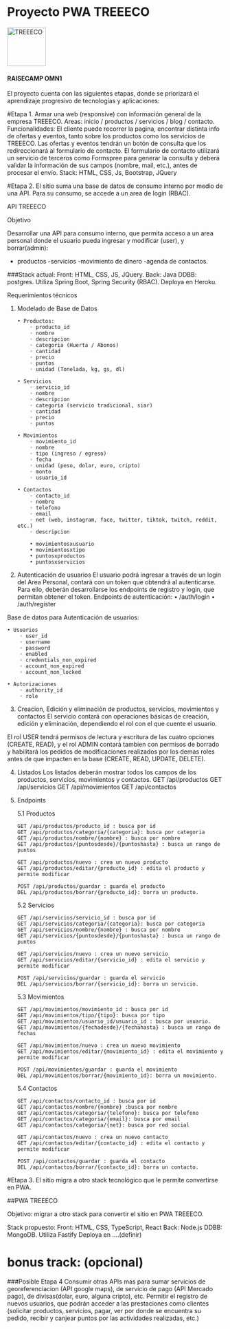 # Proyecto PWA TREEECO    

<img src="https://treeeco.herokuapp.com/images/LOGO2.jpg" alt="TREEECO" width="90" height="90">

#### RAISECAMP OMN1
El proyecto cuenta con las siguientes etapas, donde se priorizará el aprendizaje progresivo de tecnologías y aplicaciones:

#Etapa 1. Armar una web (responsive) con información general de la empresa TREEECO.
Areas: inicio / productos / servicios / blog / contacto.
Funcionalidades:
El cliente puede recorrer la pagina, encontrar distinta info de ofertas y eventos, tanto sobre los productos como los servicios de TREEECO.
Las ofertas y eventos tendrán un botón de consulta que los redireccionará al formulario de contacto.
El formulario de contacto utilizará un servicio de terceros como Formspree para generar la consulta y deberá validar la información de sus campos (nombre, mail, etc.), antes de procesar el envío.
Stack: HTML, CSS, Js, Bootstrap, JQuery

#Etapa 2. El sitio suma una base de datos de consumo interno por medio de una API. Para su consumo, se accede a un area de login (RBAC).

API TREEECO

Objetivo

Desarrollar una API  para consumo interno, que permita acceso a un area personal donde el usuario pueda ingresar y modificar (user), y borrar(admin):
- productos
  -servicios
  -movimiento de dinero
  -agenda de contactos.

###Stack actual:
Front: HTML, CSS, JS, JQuery.
Back: Java
DDBB: postgres.
Utiliza Spring Boot, Spring Security (RBAC).
Deploya en Heroku.

Requerimientos técnicos
1. Modelado de Base de Datos

       • Productos:
           ◦ producto_id
           ◦ nombre
           ◦ descripcion
           ◦ categoria (Huerta / Abonos)
           ◦ cantidad
           ◦ precio
           ◦ puntos
           ◦ unidad (Tonelada, kg, gs, dl)
    
       • Servicios
           ◦ servicio_id
           ◦ nombre
           ◦ descripcion
           ◦ categoria (servicio tradicional, siar)
           ◦ cantidad
           ◦ precio
           ◦ puntos
    
       • Movimientos
           ◦ movimiento_id
           ◦ nombre
           ◦ tipo (ingreso / egreso)
           ◦ fecha
           ◦ unidad (peso, dolar, euro, cripto)
           ◦ monto
           ◦ usuario_id
    
       • Contactos
           ◦ contacto_id
           ◦ nombre
           ◦ telefono
           ◦ email
           ◦ net (web, instagram, face, twitter, tiktok, twitch, reddit, etc.)
           ◦ descripcion
    
           • movimientosxusuario
           • movimientosxtipo
           • puntosxproductos
           • puntosxservicios

2. Autenticación de usuarios
   El usuario podrá ingresar a través de un login del Area Personal, contará con un token que obtendrá al autenticarse. Para ello, deberán desarrollarse los endpoints de registro y login, que permitan obtener el token.
   Endpoints de autenticación:
   • /auth/login
   • /auth/register

Base de datos para Autenticación de usuarios:

    • Usuarios
        ◦ user_id
        ◦ username
        ◦ password
        ◦ enabled
        ◦ credentials_non_expired
        ◦ account_non_expired
        ◦ account_non_locked

    • Autorizaciones
        ◦ authority_id
        ◦ role


3.  Creacion, Edición y eliminación de productos, servicios, movimientos y contactos
    El servicio contará con operaciones básicas de creación, edición y eliminación, dependiendo el rol con el que cuente el usuario.

El rol USER tendrá permisos de lectura y escritura de las cuatro opciones (CREATE, READ), y el rol ADMIN contará tambien con permisos de borrado y habilitará los pedidos de modificaciones realizados por los demas roles antes de que impacten en la base (CREATE, READ, UPDATE, DELETE).

4. Listados
   Los listados deberán mostrar todos los campos de los productos, servicios, movimientos y contactos.
   GET  /api/productos
   GET /api/servicios
   GET /api/movimientos
   GET /api/contactos

5. Endpoints
   
   5.1 Productos
   
       GET /api/productos/producto_id : busca por id
       GET /api/productos/categoria/{categoria}: busca por categoria
       GET /api/productos/nombre/{nombre} : busca por nombre
       GET /api/productos/{puntosdesde}/{puntoshasta} : busca un rango de puntos

       GET /api/productos/nuevo : crea un nuevo producto
       GET /api/productos/editar/{producto_id} : edita el producto y permite modificar
    
       POST /api/productos/guardar : guarda el producto
       DEL /api/productos/borrar/{producto_id}: borra un producto.

   5.2 Servicios
   
       GET /api/servicios/servicio_id : busca por id
       GET /api/servicios/categoria/{categoria}: busca por categoria
       GET /api/servicios/nombre/{nombre} : busca por nombre
       GET /api/servicios/{puntosdesde}/{puntoshasta} : busca un rango de puntos

       GET /api/servicios/nuevo : crea un nuevo servicio
       GET /api/servicios/editar/{servicio_id} : edita el servicio y permite modificar
    
       POST /api/servicios/guardar : guarda el servicio
       DEL /api/servicios/borrar/{servicio_id}: borra un servicio.

   5.3 Movimientos
   
       GET /api/movimientos/movimiento_id : busca por id
       GET /api/movimientos/tipo/{tipo}: busca por tipo
       GET /api/movimientos/usuario_id/usuario_id : busca por usuario.
       GET /api/movimientos/{fechadesde}/{fechahasta} : busca un rango de fechas
    
       GET /api/movimientos/nuevo : crea un nuevo movimiento
       GET /api/movimientos/editar/{movimiento_id} : edita el movimiento y permite modificar
    
       POST /api/movimientos/guardar : guarda el movimiento
       DEL /api/movimientos/borrar/{movimiento_id}: borra un movimiento.

   5.4 Contactos
   
       GET /api/contactos/contacto_id : busca por id
       GET /api/contactos/nombre/{nombre} :busca por nombre
       GET /api/contactos/categoria/{telefono}: busca por telefono
       GET /api/contactos/categoria/{email}: busca por email
       GET /api/contactos/categoria/{net}: busca por red social
    
       GET /api/contactos/nuevo : crea un nuevo contacto
       GET /api/contactos/editar/{contacto_id} : edita el contacto y permite modificar
    
       POST /api/contactos/guardar : guarda el contacto
       DEL /api/contactos/borrar/{contacto_id}: borra un contacto.


#Etapa 3. El sitio migra a otro stack tecnológico que le permite convertirse en PWA.

##PWA TREEECO

Objetivo: migrar a otro stack para convertir el sitio en PWA TREEECO.

Stack propuesto:
Front: HTML, CSS, TypeScript, React
Back: Node.js
DDBB: MongoDB.
Utiliza Fastify
Deploya en ....(definir)

# bonus track: (opcional)
###Posible Etapa 4 Consumir otras APIs 
mas para sumar servicios de georeferenciacion (API google maps), de servicio de pago (API Mercado pago), de divisas(dolar, euro, alguna cripto), etc.
Permitir el registro de nuevos usuarios, que podrán acceder a las prestaciones como clientes (solicitar productos, servicios, pagar, ver por donde se encuentra su pedido, recibir y canjear puntos por las actividades realizadas, etc.)
